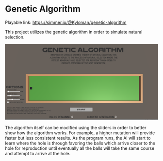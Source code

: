 # Genetic Algorithm
Playable link: https://simmer.io/@Kyloman/genetic-algorithm

This project utilizes the genetic algorithm in order to simulate natural selection. 

![](images/genetic.PNG)

The algorithm itself can be modified using the sliders in order to better show how the algorithm works. For example, a higher mutation will provide faster but less consistent results. As the program runs, the AI will start to learn where the hole is through favoring the balls which arrive closer to the hole for reproduction until eventually all the balls will take the same course and attempt to arrive at the hole.
